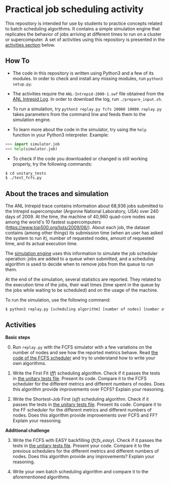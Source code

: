 # Practical job scheduling activity

This repository is intended for use by students to practice concepts related to batch scheduling algorithms.
It contains a simple simulation engine that replicates the behavior of jobs arriving at different times to run on a cluster or supercomputer.
A set of activities using this repository is presented in the [activities section](#activities) below.

## How To

- The code in this repository is written using Python3 and a few of its modules.
In order to check and install any missing modules, run `python3 setup.py`.

- The activities require the `ANL-Intrepid-2009-1.swf` file obtained from the [ANL Intrepid Log](https://www.cse.huji.ac.il/labs/parallel/workload/l_anl_int/). 
In order to download the log, run `./prepare_input.sh`.

- To run a simulation, try `python3 replay.py fcfs 20000 10000`. `replay.py` takes parameters from the command line and feeds them to the simulation engine.

- To learn more about the code in the simulator, try using the `help` function in your Python3 interpreter. Example:

```python
>>> import simulator.job
>>> help(simulator.job)
```

- To check if the code you downloaded or changed is still working properly, try the following commands:

```bash
$ cd unitary_tests
$ ./test_fcfs.py
```

## About the traces and simulation

The ANL Intrepid trace contains information about 68,936 jobs submitted to the Intrepid supercomputer (Argonne National Laboratory, USA) over 240 days of 2009. At the time, the machine of 40,960 quad-core nodes was among the world's 10 fastest supercomputers (https://www.top500.org/lists/2009/06/).
About each job, the dataset contains (among other things) its submission time (when an user has
asked the system to run it), number of requested nodes, amount of requested time, and its actual execution
time. 

The [simulation engine](simulator/engine.py) uses this information to simulate the job scheduler operation: jobs are added to a
queue when submitted, and a scheduling algorithm is used to decide when to remove jobs from the queue to
run them.

At the end of the simulation, several statistics are reported. They related to the execution time of the jobs, their wait times (time spent in the queue by the jobs while waiting to be scheduled) and on the usage of the machine.

To run the simulation, use the following command:

```bash
$ python3 replay.py [scheduling algorithm] [number of nodes] [number of jobs]

```

## Activities

**Basic steps**

0. Run `replay.py` with the FCFS simulator with a few variations on the number of nodes and see how the reported metrics behave. Read [the code of the FCFS scheduler](simulator/algorithms.py) and try to understand how to write your own algorithms.

1. Write the First Fit (*ff*) scheduling algorithm. Check if it passes the tests in [the unitary tests file](unitary_tests/test_ff.py). Present its code. Compare it to the FCFS scheduler for the different metrics and different numbers of nodes. Does this algorithm provide improvements over FCFS? Explain your reasoning.

2. Write the Shortest-Job First (*sjf*) scheduling algorithm. Check if it passes the tests in [the unitary tests file](unitary_tests/test_sjf.py). Present its code. Compare it to the FF scheduler for the different metrics and different numbers of nodes. Does this algorithm provide improvements over FCFS and FF? Explain your reasoning.


**Additional challenge**

3. Write the FCFS with EASY backfilling (*fcfs\_easy*). Check if it passes the tests in [the unitary tests file](unitary_tests/test_fcfs_easy.py). Present your code. Compare it to the previous schedulers for the different metrics and different numbers of nodes. Does this algorithm provide any improvements? Explain your reasoning.

4. Write your own batch scheduling algorithm and compare it to the aforementioned algorithms.
